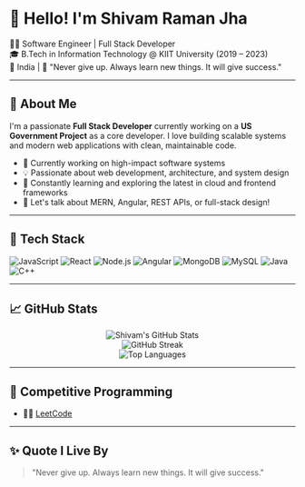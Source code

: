 # 👋 Hello! I'm Shivam Raman Jha

🧑‍💻 Software Engineer | Full Stack Developer  
🎓 B.Tech in Information Technology @ KIIT University (2019 – 2023)  
📍 India | 💬 "Never give up. Always learn new things. It will give success."

---

## 🚀 About Me

I'm a passionate **Full Stack Developer** currently working on a **US Government Project** as a core developer. I love building scalable systems and modern web applications with clean, maintainable code.

- 🔭 Currently working on high-impact software systems  
- 💡 Passionate about web development, architecture, and system design  
- 🌱 Constantly learning and exploring the latest in cloud and frontend frameworks  
- 💬 Let's talk about MERN, Angular, REST APIs, or full-stack design!

---

## 🧰 Tech Stack

![JavaScript](https://img.shields.io/badge/-JavaScript-F7DF1E?logo=javascript&logoColor=black)
![React](https://img.shields.io/badge/-React-61DAFB?logo=react&logoColor=black)
![Node.js](https://img.shields.io/badge/-Node.js-339933?logo=node.js&logoColor=white)
![Angular](https://img.shields.io/badge/-Angular-DD0031?logo=angular&logoColor=white)
![MongoDB](https://img.shields.io/badge/-MongoDB-47A248?logo=mongodb&logoColor=white)
![MySQL](https://img.shields.io/badge/-MySQL-4479A1?logo=mysql&logoColor=white)
![Java](https://img.shields.io/badge/-Java-007396?logo=java&logoColor=white)
![C++](https://img.shields.io/badge/-C++-00599C?logo=c%2b%2b&logoColor=white)

---

## 📈 GitHub Stats

<p align="center">
  <img src="https://github-readme-stats.vercel.app/api?username=code-with-srj&show_icons=true&theme=tokyonight" alt="Shivam's GitHub Stats" />
  <br/>
  <img src="https://github-readme-streak-stats.herokuapp.com/?user=code-with-srj&theme=tokyonight" alt="GitHub Streak" />
  <br/>
  <img src="https://github-readme-stats.vercel.app/api/top-langs/?username=code-with-srj&layout=compact&theme=tokyonight" alt="Top Languages" />
</p>

---

## 🧠 Competitive Programming

- 👨‍💻 [LeetCode](https://leetcode.com/u/shivamramanjha/)

---

<!-- ## 🌐 Connect with Me

- 🔗 [GitHub](https://github.com/code-with-srj)
- 💼 [LinkedIn](https://www.linkedin.com/in/shivam-raman-j-a3ab69284/)
- 📧 [Email](mailto:codewithsrj@gmail.com) 

---
-->

## ✨ Quote I Live By

> "Never give up. Always learn new things. It will give success."


